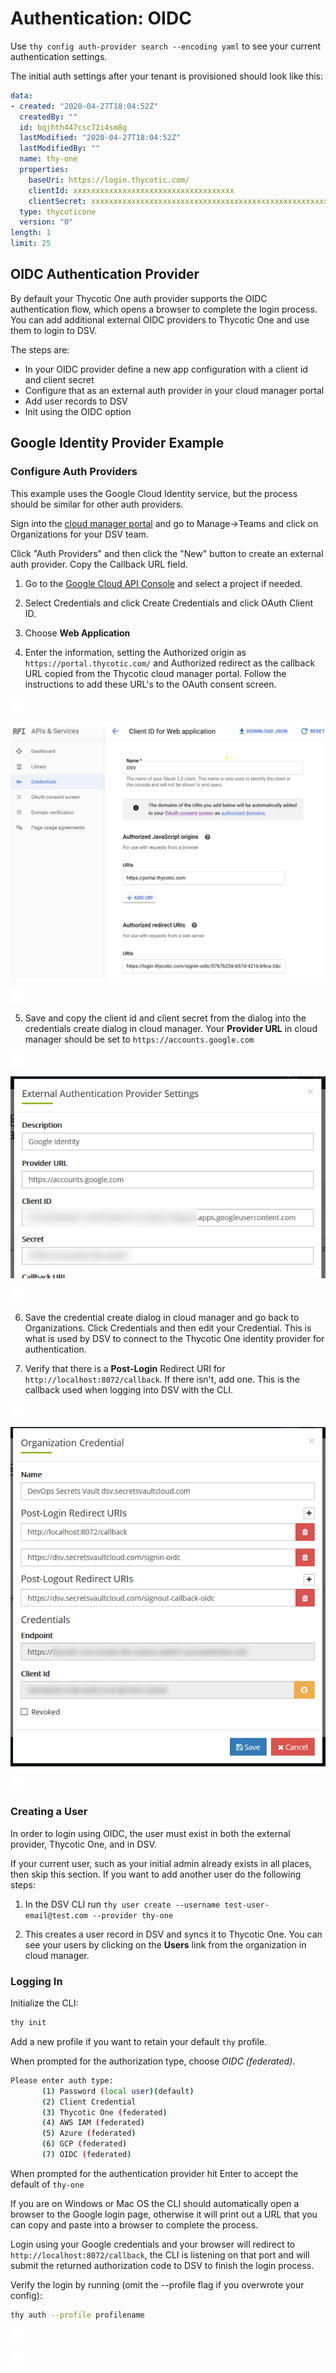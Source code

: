 ﻿[title]: # (Authentication: AWS)
[tags]: # (DevOps Secrets Vault,DSV,)
[priority]: # (5700)

# Authentication: OIDC


Use `thy config auth-provider search --encoding yaml` to see your current authentication settings.

The initial auth settings after your tenant is provisioned should look like this:

```yaml
data:
- created: "2020-04-27T18:04:52Z"
  createdBy: ""
  id: bqjhth447csc72i4sm8g
  lastModified: "2020-04-27T18:04:52Z"
  lastModifiedBy: ""
  name: thy-one
  properties:
    baseUri: https://login.thycotic.com/
    clientId: xxxxxxxxxxxxxxxxxxxxxxxxxxxxxxxxxxxx
    clientSecret: xxxxxxxxxxxxxxxxxxxxxxxxxxxxxxxxxxxxxxxxxxxxxxxxxxxxxxxxxxxxxxxx
  type: thycoticone
  version: "0"
length: 1
limit: 25
```
## OIDC Authentication Provider

By default your Thycotic One auth provider supports the OIDC authentication flow, which opens a browser to complete the login process. You can add additional external OIDC providers to Thycotic One and use them to login to DSV.


The steps are:
* In your OIDC provider define a new app configuration with a client id and client secret
* Configure that as an external auth provider in your cloud manager portal
* Add user records to DSV
* Init using the OIDC option


## Google Identity Provider Example

### Configure Auth Providers

This example uses the Google Cloud Identity service, but the process should be similar for other auth providers.

Sign into the [cloud manager portal](portal.thycotic.com) and go to Manage->Teams and click on Organizations for your DSV team.

Click "Auth Providers" and then click the "New" button to create an external auth provider. Copy the Callback URL field. 

1. Go to the [Google Cloud API Console](https://console.cloud.google.com/apis/dashboard) and select a project if needed.

2. Select Credentials and click Create Credentials and click OAuth Client ID.

3. Choose **Web Application**

4. Enter the information, setting the Authorized origin as `https://portal.thycotic.com/` and Authorized redirect as the callback URL copied from the Thycotic cloud manager portal. Follow the instructions to add these URL's to the OAuth consent screen.

![](./images/spacer.png)

![](./images/setupgcpapp.png)

![](./images/spacer.png)

5. Save and copy the client id and client secret from the dialog into the credentials create dialog in cloud manager. Your **Provider URL** in cloud manager should be set to `https://accounts.google.com`

![](./images/spacer.png)

![](./images/setupcmprovider.png)

![](./images/spacer.png)


6. Save the credential create dialog in cloud manager and go back to Organizations. Click Credentials and then edit your Credential. This is what is used by DSV to connect to the Thycotic One identity provider for authentication. 

7. Verify that there is a **Post-Login** Redirect URI for `http://localhost:8072/callback`. If there isn't, add one. This is the callback used when logging into DSV with the CLI.


![](./images/spacer.png)

![](./images/cmcredentials.png)

![](./images/spacer.png)



### Creating a User

In order to login using OIDC, the user must exist in both the external provider, Thycotic One, and in DSV.

If your current user, such as your initial admin already exists in all places, then skip this section. If you want to add another user do the following steps:

1. In the DSV CLI run `thy user create --username test-user-email@test.com --provider thy-one`

2. This creates a user record in DSV and syncs it to Thycotic One. You can see your users by clicking on the **Users** link from the organization in cloud manager.

### Logging In


Initialize the CLI:

```BASH
thy init
```

Add a new profile if you want to retain your default `thy` profile.

When prompted for the authorization type, choose *OIDC (federated)*.

```BASH
Please enter auth type:
       (1) Password (local user)(default)
       (2) Client Credential
       (3) Thycotic One (federated)
       (4) AWS IAM (federated)
       (5) Azure (federated)
       (6) GCP (federated)
       (7) OIDC (federated)
```

When prompted for the authentication provider hit Enter to accept the default of `thy-one`

If you are on Windows or Mac OS the CLI should automatically open a browser to the Google login page, otherwise it will print out a URL that you can copy and paste into a browser to complete the process.

Login using your Google credentials and your browser will redirect to `http://localhost:8072/callback`, the CLI is listening on that port and will submit the returned authorization code to DSV to finish the login process.

Verify the login by running (omit the --profile flag if you overwrote your config): 

```BASH
thy auth --profile profilename
```

![](./images/spacer.png)

![](./images/spacer.png)